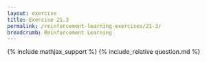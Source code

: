```yaml
---
layout: exercise
title: Exercise 21.3
permalink: /reinforcement-learning-exercises/21-3/
breadcrumb: Reinforcement Learning
---
```


{% include mathjax_support %}
{% include_relative question.md %}
